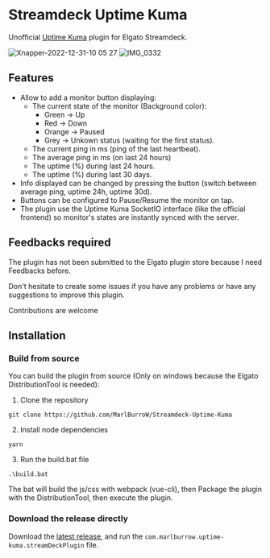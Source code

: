 # Streamdeck Uptime Kuma

Unofficial [Uptime Kuma](https://github.com/louislam/uptime-kuma) plugin for Elgato Streamdeck.

![Xnapper-2022-12-31-10 05 27](https://user-images.githubusercontent.com/3024430/210131410-6e23f1eb-adc8-44be-94a7-494435a519f9.png)
![IMG_0332](https://user-images.githubusercontent.com/3024430/210131465-d45265e8-5095-466c-bbfe-cef4931330a3.jpeg)

## Features

* Allow to add a monitor button displaying:
  * The current state of the monitor (Background color):
    * Green -> Up
    * Red -> Down
    * Orange -> Paused
    * Grey -> Unkown status (waiting for the first status).
  * The current ping in ms (ping of the last heartbeat).
  * The average ping in ms (on last 24 hours)
  * The uptime (%) during last 24 hours.
  * The uptime (%) during last 30 days.
* Info displayed can be changed by pressing the button (switch between average ping, uptime 24h, uptime 30d).
* Buttons can be configured to Pause/Resume the monitor on tap.
* The plugin use the Uptime Kuma SocketIO interface (like the official frontend) so monitor's states are instantly synced with the server.

## Feedbacks required

The plugin has not been submitted to the Elgato plugin store because I need Feedbacks before.

Don't hesitate to create some issues if you have any problems or have any suggestions to improve this plugin.

Contributions are welcome

## Installation

### Build from source
You can build the plugin from source (Only on windows because the Elgato DistributionTool is needed):

1. Clone the repository

`git clone https://github.com/MarlBurroW/Streamdeck-Uptime-Kuma`

2. Install node dependencies

`yarn`

3. Run the build.bat file

`.\build.bat`

The bat will build the js/css with webpack (vue-cli), then Package the plugin with the DistributionTool, then execute the plugin.

### Download the release directly

Download the [latest release](https://github.com/MarlBurroW/Streamdeck-Uptime-Kuma/releases/latest), and run the `com.marlburrow.uptime-kuma.streamDeckPlugin` file.

